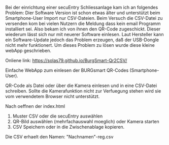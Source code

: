Bei der einrichtung einer secuEntry Schliessanlage kam ich an folgendes Problem:
  Dier Software Version ist schon etwas älter und unterstützt beim Smartphone-User Import nur CSV-Dateien.
  Beim Versuch die CSV-Datei zu versenden kom bei vielen Nutzern die Meldung dass kein email Programm installiert sei.
  Also bekam ich von ihnen den QR-Code zugeschickt.
  Dieser wiederum lässt sich nur mit neuerer Software einlesen.
  Laut Hersteller kann ein Software-Update jedoch das Problem erzeugen, daß der USB-Dongle nicht mehr funktionert.
  Um dieses Problem zu lösen wurde diese kleine webApp geschrieben.

Onliene link: https://solas79.github.io/BurgSmart-Qr2CSV/
  
Einfache WebApp zum einlesen der BURGsmart QR-Codes (Smartphone-User).

QR-Code als Datei oder über die Kamera einlesen und in eine CSV-Datei schreiben.
Sollte die Kamerafunktion nicht zur Verfuegung stehen wird sie vom verwendetem Browser nicht unterstützt.

Nach oeffnen der index.html
1. Muster CSV oder die secuEntry auswählen
2. QR-Bild auswählen (mehrfachauswahl moeglich) oder Kamera starten
3. CSV Speichern oder in die Zwischenablage kopieren.

Die CSV erhaelt den Namen: "Nachnamen"-reg.csv
